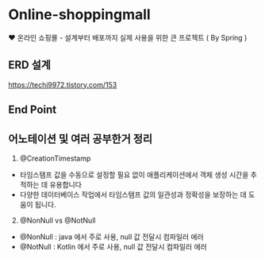 # Online-shoppingmall
❤️ 온라인 쇼핑몰 - 설계부터 배포까지 실제 사용을 위한 큰 프로젝트 ( By Spring )


## ERD 설계 
https://techj9972.tistory.com/153

## End Point


## 어노테이션 및 여러 공부한거 정리
1. @CreationTimestamp
- 타임스탬프 값을 수동으로 설정할 필요 없이 애플리케이션에서 객체 생성 시간을 추적하는 데 유용합니다
- 다양한 데이터베이스 작업에서 타임스탬프 값의 일관성과 정확성을 보장하는 데 도움이 됩니다.

2. @NonNull vs @NotNull
- @NonNull : java 에서 주로 사용, null 값 전달시 컴파일러 에러
- @NotNull : Kotlin 에서 주로 사용, null 값 전달시 컴파일러 에러